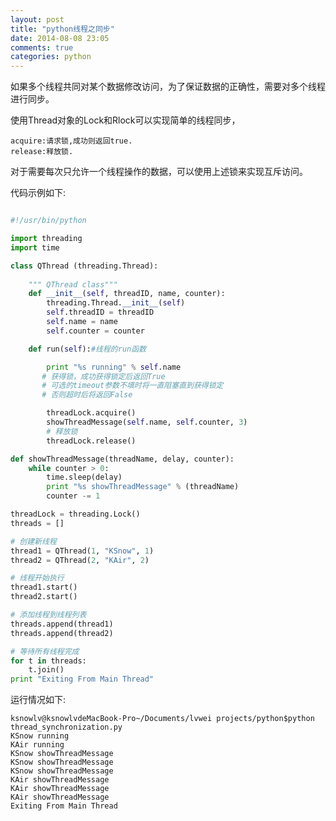 ```yaml
---
layout: post
title: "python线程之同步"
date: 2014-08-08 23:05
comments: true
categories: python
---
```


如果多个线程共同对某个数据修改访问，为了保证数据的正确性，需要对多个线程进行同步。

<!--more-->

使用Thread对象的Lock和Rlock可以实现简单的线程同步，
    
    acquire:请求锁,成功则返回true.
    release:释放锁.
    
对于需要每次只允许一个线程操作的数据，可以使用上述锁来实现互斥访问。  

代码示例如下:

``` python

#!/usr/bin/python

import threading
import time

class QThread (threading.Thread):
    
    """ QThread class"""
    def __init__(self, threadID, name, counter):
        threading.Thread.__init__(self)
        self.threadID = threadID
        self.name = name
        self.counter = counter

    def run(self):#线程的run函数

        print "%s running" % self.name 
       # 获得锁，成功获得锁定后返回True
       # 可选的timeout参数不填时将一直阻塞直到获得锁定
       # 否则超时后将返回False

        threadLock.acquire()
        showThreadMessage(self.name, self.counter, 3)
        # 释放锁
        threadLock.release()

def showThreadMessage(threadName, delay, counter):
    while counter > 0:
        time.sleep(delay)
        print "%s showThreadMessage" % (threadName)
        counter -= 1

threadLock = threading.Lock()
threads = []

# 创建新线程
thread1 = QThread(1, "KSnow", 1)
thread2 = QThread(2, "KAir", 2)

# 线程开始执行
thread1.start()
thread2.start()

# 添加线程到线程列表
threads.append(thread1)
threads.append(thread2)

# 等待所有线程完成
for t in threads:
    t.join()
print "Exiting From Main Thread"


```

运行情况如下:
    
    ksnowlv@ksnowlvdeMacBook-Pro~/Documents/lvwei projects/python$python thread_synchronization.py
    KSnow running
    KAir running
    KSnow showThreadMessage
    KSnow showThreadMessage
    KSnow showThreadMessage
    KAir showThreadMessage
    KAir showThreadMessage
    KAir showThreadMessage
    Exiting From Main Thread




